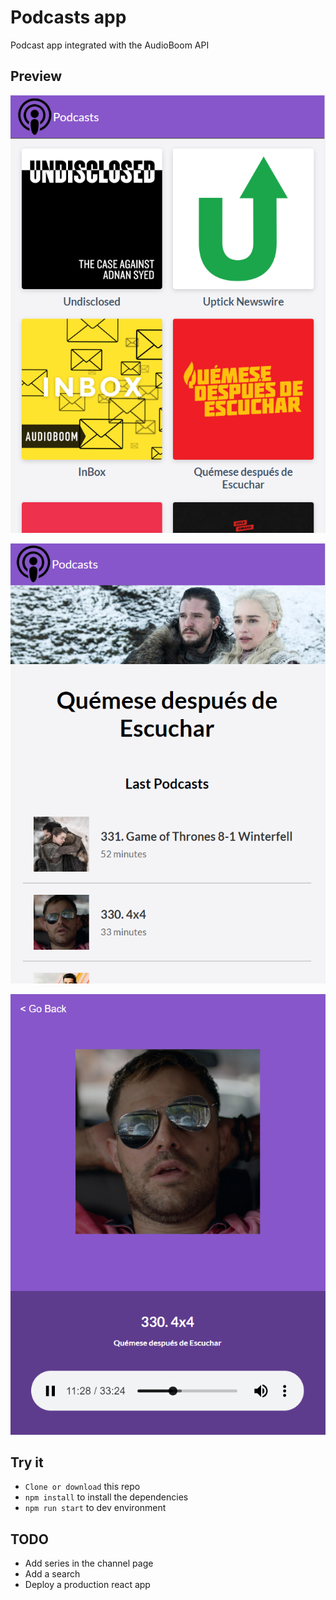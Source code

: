 # Podcasts app

Podcast app integrated with the AudioBoom API

## Preview

![screenshot1](https://github.com/ivansevillaa/Podcasts/blob/master/screenshots/screenshot1.png)    

![screenshot2](https://github.com/ivansevillaa/Podcasts/blob/master/screenshots/screenshot2.png)  

![screenshot3](https://github.com/ivansevillaa/Podcasts/blob/master/screenshots/screenshot3.png) 

## Try it

* `Clone or download` this repo
* `npm install` to install the dependencies
* `npm run start` to dev environment

## TODO

* Add series in the channel page
* Add a search
* Deploy a production react app

